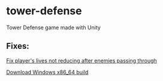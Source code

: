 # tower-defense
Tower Defense game made with Unity

## Fixes:
[Fix player's lives not reducing after enemies passing through](https://github.com/deutandev/tower-defense/commit/5494c76412b68707308d1166044c0a42b21dde93)

[Download Windows x86_64 build](https://github.com/deutandev/tower-defense/releases/download/v0.1/TowerDefense-Win.x86_64.zip)
